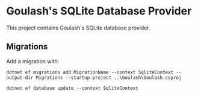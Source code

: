 # Goulash's SQLite Database Provider

This project contains Goulash's SQLite database provider.

## Migrations

Add a migration with:

```
dotnet ef migrations add MigrationName --context SqliteContext --output-dir Migrations --startup-project ..\Goulash\Goulash.csproj

dotnet ef database update --context SqliteContext
```
